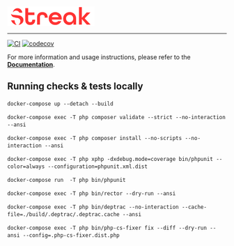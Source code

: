 ![Streak](docs/images/logo.png)

-------------------------------

[![CI](https://github.com/streakphp/streak/actions/workflows/ci.yaml/badge.svg)](https://github.com/streakphp/streak/actions/workflows/ci.yaml)
[![codecov](https://codecov.io/gh/streakphp/streak/branch/master/graph/badge.svg)](https://codecov.io/gh/streakphp/streak)

For more information and usage instructions, please refer to the [**Documentation**](docs/index.md).

Running checks & tests locally
------------------------------

`docker-compose up --detach --build`

`docker-compose exec -T php composer validate --strict --no-interaction --ansi`

`docker-compose exec -T php composer install --no-scripts --no-interaction --ansi`

`docker-compose exec -T php xphp -dxdebug.mode=coverage bin/phpunit --color=always --configuration=phpunit.xml.dist`

`docker-compose run  -T php bin/phpunit`

`docker-compose exec -T php bin/rector --dry-run --ansi`

`docker-compose exec -T php bin/deptrac --no-interaction --cache-file=./build/.deptrac/.deptrac.cache --ansi`

`docker-compose exec -T php bin/php-cs-fixer fix --diff --dry-run --ansi --config=.php-cs-fixer.dist.php`
